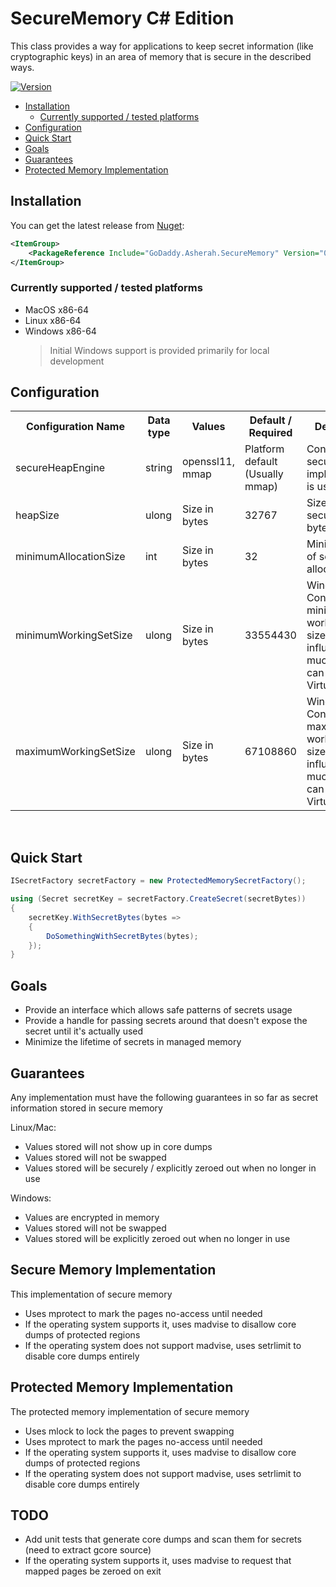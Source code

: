 # SecureMemory C# Edition
This class provides a way for applications to keep secret information (like cryptographic keys) in an area of memory that is secure in the described ways.

[![Version](https://img.shields.io/nuget/v/Godaddy.Asherah.SecureMemory)](https://www.nuget.org/packages/GoDaddy.Asherah.AppEncryption)

  * [Installation](#installation)
       * [Currently supported / tested platforms](#currently-supported--tested-platforms)
  * [Configuration](#configuration)
  * [Quick Start](#quick-start)
  * [Goals](#goals)
  * [Guarantees](#guarantees)
  * [Protected Memory Implementation](#protected-memory-implementation)

## Installation
You can get the latest release from [Nuget](https://www.nuget.org/packages/GoDaddy.Asherah.SecureMemory/):
```xml
<ItemGroup>
    <PackageReference Include="GoDaddy.Asherah.SecureMemory" Version="0.3.0" />
</ItemGroup>
```

### Currently supported / tested platforms
* MacOS x86-64
* Linux x86-64
* Windows x86-64
  > Initial Windows support is provided primarily for local development


## Configuration

<table>
    <tr>
        <th>Configuration Name</th>
        <th>Data type</th>
        <th>Values</th>
        <th>Default / Required</th>
        <th>Description</th>
    </tr>
    <tr>
        <td>secureHeapEngine</td>
        <td>string</td>
        <td>openssl11, mmap</td>
        <td>Platform default (Usually mmap)</td>
        <td>Controls which secure heap implementation is used</td>
    </tr>
    <tr>
        <td>heapSize</td>
        <td>ulong</td>
        <td>Size in bytes</td>
        <td>32767</td>
        <td>Size of the secure heap in bytes</td>
    </tr>
    <tr>
        <td>minimumAllocationSize</td>
        <td>int</td>
        <td>Size in bytes</td>
        <td>32</td>
        <td>Minimum size of secure heap allocations</td>
    </tr>
    <tr>
        <td>minimumWorkingSetSize</td>
        <td>ulong</td>
        <td>Size in bytes</td>
        <td>33554430</td>
        <td>Windows only: Configure the minimum working set size which influences how much memory can be VirtualLocked</td>
    </tr>
    <tr>
        <td>maximumWorkingSetSize</td>
        <td>ulong</td>
        <td>Size in bytes</td>
        <td>67108860</td>
        <td>Windows only: Configure the maximum working set size which influences how much memory can be VirtualLocked</td>
    </tr>
</table>
<br>

## Quick Start
```c#
ISecretFactory secretFactory = new ProtectedMemorySecretFactory();

using (Secret secretKey = secretFactory.CreateSecret(secretBytes))
{
    secretKey.WithSecretBytes(bytes =>
    {
        DoSomethingWithSecretBytes(bytes);
    });
}
```

## Goals
* Provide an interface which allows safe patterns of secrets usage
* Provide a handle for passing secrets around that doesn't expose the secret until it's actually used
* Minimize the lifetime of secrets in managed memory

## Guarantees
Any implementation must have the following guarantees in so far as secret information stored in secure memory

Linux/Mac:
* Values stored will not show up in core dumps
* Values stored will not be swapped
* Values stored will be securely / explicitly zeroed out when no longer in use

Windows:
* Values are encrypted in memory
* Values stored will not be swapped
* Values stored will be explicitly zeroed out when no longer in use

## Secure Memory Implementation
This implementation of secure memory

* Uses mprotect to mark the pages no-access until needed
* If the operating system supports it, uses madvise to disallow core dumps of protected regions
* If the operating system does not support madvise, uses setrlimit to disable core dumps entirely

## Protected Memory Implementation
The protected memory implementation of secure memory

* Uses mlock to lock the pages to prevent swapping
* Uses mprotect to mark the pages no-access until needed
* If the operating system supports it, uses madvise to disallow core dumps of protected regions
* If the operating system does not support madvise, uses setrlimit to disable core dumps entirely

## TODO
* Add unit tests that generate core dumps and scan them for secrets (need to extract gcore source)
* If the operating system supports it, uses madvise to request that mapped pages be zeroed on exit
